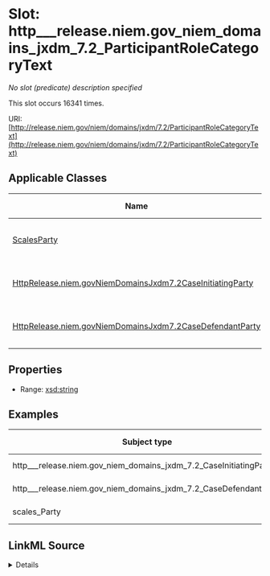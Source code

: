 

# Slot: http___release.niem.gov_niem_domains_jxdm_7.2_ParticipantRoleCategoryText


_No slot (predicate) description specified_






This slot occurs 16341 times.


URI: [http://release.niem.gov/niem/domains/jxdm/7.2/ParticipantRoleCategoryText](http://release.niem.gov/niem/domains/jxdm/7.2/ParticipantRoleCategoryText)



<!-- no inheritance hierarchy -->





## Applicable Classes

| Name | Description | Modifies Slot |
| --- | --- | --- |
| [ScalesParty](../classes/ScalesParty.md) | No class (type) description specified |  yes  |
| [HttpRelease.niem.govNiemDomainsJxdm7.2CaseInitiatingParty](../classes/HttpRelease.niem.govNiemDomainsJxdm7.2CaseInitiatingParty.md) | No class (type) description specified |  yes  |
| [HttpRelease.niem.govNiemDomainsJxdm7.2CaseDefendantParty](../classes/HttpRelease.niem.govNiemDomainsJxdm7.2CaseDefendantParty.md) | No class (type) description specified |  yes  |







## Properties

* Range: [xsd:string](http://www.w3.org/2001/XMLSchema#string)






## Examples

| Subject type | Object type | Example subject | Example object | Occurrences |
| --- | --- | --- | --- | --- |
| http___release.niem.gov_niem_domains_jxdm_7.2_CaseInitiatingParty | string | scales:/Agent/casd;;3:16-cv-01644_a0 | Petitioner | 5633 |
| http___release.niem.gov_niem_domains_jxdm_7.2_CaseDefendantParty | string | scales:/Agent/casd;;3:16-cv-01644_a1 | Respondent | 8389 |
| scales_Party | string | scales:/Agent/casd;;3:16-cv-01645_a3 | Counter Claimant | 2319 |




## LinkML Source

<details>

```yaml
name: http___release.niem.gov_niem_domains_jxdm_7.2_ParticipantRoleCategoryText
annotations:
  count:
    tag: count
    value: 16341
description: No slot (predicate) description specified
examples:
- object:
    example_object: Petitioner
    example_object_type: string
    example_predicate: http://release.niem.gov/niem/domains/jxdm/7.2/ParticipantRoleCategoryText
    example_subject: scales:/Agent/casd;;3:16-cv-01644_a0
    example_subject_type: http___release.niem.gov_niem_domains_jxdm_7.2_CaseInitiatingParty
- object:
    example_object: Respondent
    example_object_type: string
    example_predicate: http://release.niem.gov/niem/domains/jxdm/7.2/ParticipantRoleCategoryText
    example_subject: scales:/Agent/casd;;3:16-cv-01644_a1
    example_subject_type: http___release.niem.gov_niem_domains_jxdm_7.2_CaseDefendantParty
- object:
    example_object: Counter Claimant
    example_object_type: string
    example_predicate: http://release.niem.gov/niem/domains/jxdm/7.2/ParticipantRoleCategoryText
    example_subject: scales:/Agent/casd;;3:16-cv-01645_a3
    example_subject_type: scales_Party
from_schema: scales-kg
rank: 1000
slot_uri: http://release.niem.gov/niem/domains/jxdm/7.2/ParticipantRoleCategoryText
alias: http___release.niem.gov_niem_domains_jxdm_7.2_ParticipantRoleCategoryText
domain_of:
- http___release.niem.gov_niem_domains_jxdm_7.2_CaseDefendantParty
- http___release.niem.gov_niem_domains_jxdm_7.2_CaseInitiatingParty
- scales_Party
range: string

```
</details>